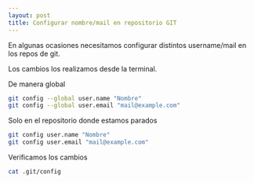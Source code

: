 ```yaml
---
layout: post
title: Configurar nombre/mail en repositorio GIT
---
```


En algunas ocasiones necesitamos configurar distintos username/mail en los repos de git.

Los cambios los realizamos desde la terminal.

De manera global
```bash
git config --global user.name "Nombre"
git config --global user.email "mail@example.com"
```

Solo en el repositorio donde estamos parados
```bash
git config user.name "Nombre"
git config user.email "mail@example.com"
```

Verificamos los cambios
```bash
cat .git/config
```


